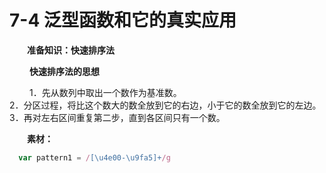 # 7-4 泛型函数和它的真实应用

　　**准备知识：快速排序法**

　　 **快速排序法的思想**

　　 1．先从数列中取出一个数作为基准数。  
 2．分区过程，将比这个数大的数全放到它的右边，小于它的数全放到它的左边。  
 3．再对左右区间重复第二步，直到各区间只有一个数。

　　**素材：**

```ts
  var pattern1 = /[\u4e00-\u9fa5]+/g
```

　　
